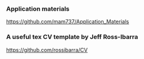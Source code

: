 ### Application materials
https://github.com/mam737/Application_Materials

### A useful tex CV template by Jeff Ross-Ibarra
https://github.com/rossibarra/CV
